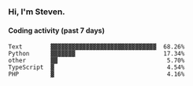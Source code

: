 ### Hi, I'm Steven.

#### Coding activity (past 7 days)
```
Text        ▓▓▓▓▓▓▓▓▓▓▓▓▓▓▓▓▓▓▓▓▓▓▓▓▓▓▓▓▓▓  68.26%
Python      ▓▓▓▓▓▓▓                         17.34%
other       ▓▓                               5.70%
TypeScript  ▓                                4.54%
PHP         ▓                                4.16%
```
